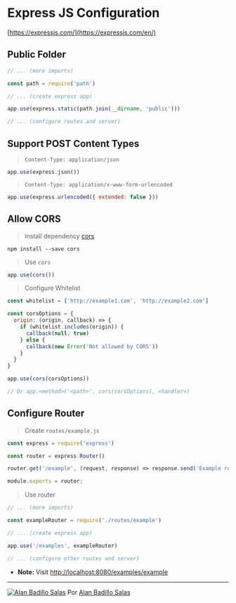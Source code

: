 # Express JS Configuration

[https://expressjs.com/](https://expressjs.com/en/)

## Public Folder

```js
// ... (more imports)

const path = require('path')

// ... (create express app)

app.use(express.static(path.join(__dirname, 'public')))

// ... (configure routes and server)
```

## Support POST Content Types

> `Content-Type: application/json`

```js
app.use(express.json())
```

> `Content-Type: application/x-www-form-urlencoded`

```js
app.use(express.urlencoded({ extended: false }))
```

## Allow CORS

> Install dependency [cors](https://www.npmjs.com/package/cors)

	npm install --save cors

> Use `cors`

```js
app.use(cors())
```

> Configure Whitelist

```js
const whitelist = ['http://example1.com', 'http://example2.com']

const corsOptions = {
  origin: (origin, callback) => {
    if (whitelist.includes(origin)) {
      callback(null, true)
    } else {
      callback(new Error('Not allowed by CORS'))
    }
  }
}

app.use(cors(corsOptions))

// Or app.<method>('<path>', cors(corsOptions), <handler>)
```

## Configure Router

> Create `routes/example.js`

```js
const express = require('express')

const router = express.Router()

router.get('/example', (request, response) => response.send('Example route'));

module.exports = router;
```

> Use router

```js
// ... (more imports)

const exampleRouter = require('./routes/example')

// ... (create express app)

app.use('/examples', exampleRouter)

// ... (configure other routes and server)
```

* **Note:** Visit [http://localhost:8080/examples/example](http://localhost:8080/examples/example)

---

[![Alan Badillo Salas](https://avatars.githubusercontent.com/u/79223578?s=40&v=4 "Alan Badillo Salas")](https://github.com/dragonnomada) Por [Alan Badillo Salas](https://github.com/dragonnomada)
